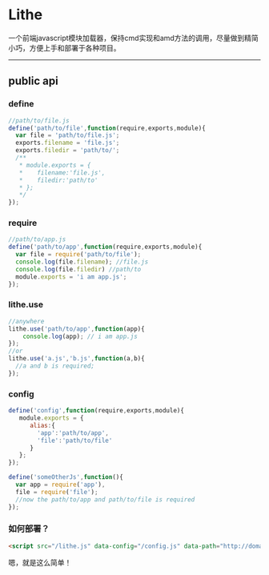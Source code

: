 # Lithe

一个前端javascript模块加载器，保持cmd实现和amd方法的调用，尽量做到精简小巧，方便上手和部署于各种项目。

---

## public api

### define

```js
//path/to/file.js
define('path/to/file',function(require,exports,module){
  var file = 'path/to/file.js';
  exports.filename = 'file.js';
  exports.filedir = 'path/to/';
  /**
   * module.exports = {
   *    filename:'file.js',
   *    filedir:'path/to'
   * };
   */
});
```

### require

```js
//path/to/app.js
define('path/to/app',function(require,exports,module){
  var file = require('path/to/file');
  console.log(file.filename); //file.js
  console.log(file.filedir) //path/to
  module.exports = 'i am app.js';
});
```
### lithe.use

```js
//anywhere
lithe.use('path/to/app',function(app){
    console.log(app); // i am app.js
});
//or
lithe.use('a.js','b.js',function(a,b){
  //a and b is required;
});
```

### config

```js
define('config',function(require,exports,module){
   module.exports = {
      alias:{
        'app':'path/to/app',
        'file':'path/to/file'
      } 
   };
});

define('someOtherJs',function(){
  var app = require('app'),
  file = require('file');
  //now the path/to/app and path/to/file is required
});
```

### 如何部署？

```html
<script src="/lithe.js" data-config="/config.js" data-path="http://domain.com/" data-main="app.js"></script>
```

嗯，就是这么简单！
